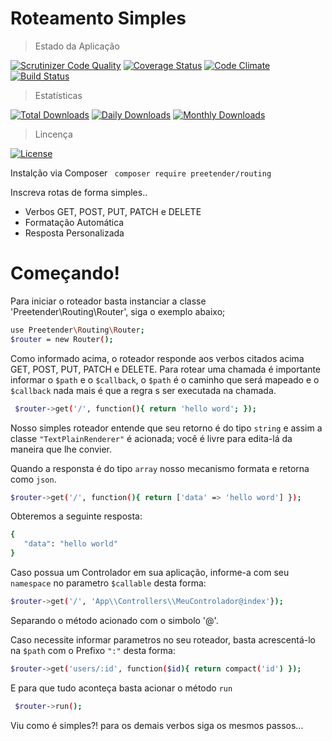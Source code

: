# Roteamento Simples

> Estado da Aplicação

[![Scrutinizer Code Quality](https://scrutinizer-ci.com/g/preetender/routing/badges/quality-score.png?b=master)](https://scrutinizer-ci.com/g/preetender/routing/?branch=master)
[![Coverage Status](https://coveralls.io/repos/github/preetender/routing/badge.svg?branch=master)](https://coveralls.io/github/preetender/routing?branch=master)
[![Code Climate](https://codeclimate.com/github/preetender/routing/badges/gpa.svg)](https://codeclimate.com/github/preetender/routing)
[![Build Status](https://travis-ci.org/preetender/routing.svg?branch=master)](https://travis-ci.org/preetender/routing)

> Estatísticas

[![Total Downloads](https://poser.pugx.org/preetender/routing/downloads)](https://packagist.org/packages/preetender/routing)
[![Daily Downloads](https://poser.pugx.org/preetender/routing/d/daily)](https://packagist.org/packages/preetender/routing)
[![Monthly Downloads](https://poser.pugx.org/preetender/routing/d/monthly)](https://packagist.org/packages/preetender/routing)

> Lincença

[![License](https://poser.pugx.org/preetender/routing/license)](https://packagist.org/packages/preetender/routing)


Instalção via Composer ``` composer require preetender/routing```

Inscreva rotas de forma simples..

  - Verbos GET, POST, PUT, PATCH e DELETE
  - Formatação Automática
  - Resposta Personalizada

# Começando!
Para iniciar o roteador basta instanciar a classe 'Preetender\Routing\Router', siga o exemplo abaixo;
 ```sh
 use Preetender\Routing\Router;
 $router = new Router();
 ```

Como informado acima, o roteador responde aos verbos citados acima GET, POST, PUT, PATCH e DELETE.
Para rotear uma chamada é importante informar o `$path` e o `$callback`, o `$path` é o caminho que será mapeado e o `$callback` nada mais é que a regra s ser executada na chamada.
```sh
 $router->get('/', function(){ return 'hello word'; });
 ```
 Nosso simples roteador entende que seu retorno é do tipo `string` e assim a classe `"TextPlainRenderer"` é acionada; você é livre para edita-lá da maneira que lhe convier.
 
 Quando a responsta é do tipo `array` nosso mecanismo formata e retorna como `json`.
 ```sh
 $router->get('/', function(){ return ['data' => 'hello word'] });
 ```
 
 Obteremos a seguinte resposta: 
 ```sh
 {
    "data": "hello world"
 }
 ```
 
 Caso possua um Controlador em sua aplicação, informe-a com seu `namespace` no parametro `$callable` desta forma:
 ```sh
 $router->get('/', 'App\\Controllers\\MeuControlador@index'});
 ```
 Separando o método acionado com o simbolo '@'.
 
 Caso necessite informar parametros no seu roteador, basta acrescentá-lo na `$path` com o Prefixo `":"` desta forma:
 
 ```sh
 $router->get('users/:id', function($id){ return compact('id') });
 ```
 
 E para que tudo aconteça basta acionar o método `run`
 
 ```sh
  $router->run();
  ```
 
 
 Viu como é simples?! para os demais verbos siga os mesmos passos...
